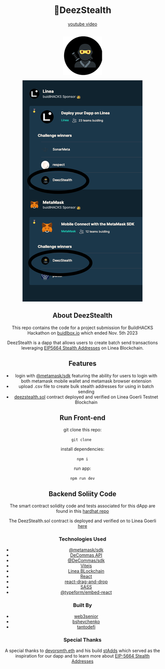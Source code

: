 <div align="center">
    <h1>🥷DeezStealth</h1>
</div>

<div align="center">
    <a href="">youtube video</a>
</div>

<br>

<div align="center">

![ninja](/src/assets/logo.png)
<div/>


![buildHACKS](/src/assets/buildHACKS.png)

<div align="center">
<h2>About DeezStealth</h2>
</div>

This repo contains the code for a project submission for BuildHACKS Hackathon on [buidlbox.io](https://app.buidlbox.io/buidlbox/buidlhacks) which ended Nov. 5th 2023

DeezStealth is a dapp that allows users to create batch send transactions leveraging [EIP5664 Stealth Addresses](https://eips.ethereum.org/EIPS/eip-5564) on Linea Blockchain.

## Features

- login with [@metamask/sdk](https://metamask.io/sdk/) featuring the ability for users to login with both metamask mobile wallet and metamask browser extension
- upload .csv file to create bulk stealth addresses for using in batch sending
- [deezstealth.sol](https://goerli.lineascan.build/address/0xF9223Ba23C6381b30405Ec6D72717E3294AC848e#code) contract deployed and verified on Linea Goerli Testnet Blockchain

## Run Front-end

git clone this repo:

```git clone ```

install dependencies:

```npm i```

run app:

```npm run dev```

## Backend Soliity Code

The smart contract solidity code and tests associated for this dApp are found in this [hardhat repo](https://github.com/bshevchenko/destealth)

The DeezStealth.sol contract is deployed and verified on to Linea Goerli [here](https://goerli.lineascan.build/address/0x04eac8cd77ae31c4eb22c6eb6cecac0a58e544fb)

### Technologies Used

- [@metamask/sdk](https://github.com/MetaMask/metamask-sdk)
- [DeCommas API](https://build.decommas.io/)
- [@DeCommas/sdk](https://github.com/DeCommas/decommas-sdk)
- [Vitejs](https://vitejs.dev/)
- [Linea BLockchain](https://linea.build/)
- [React](https://github.com/facebook/react)
- [react-drag-and-drop](https://www.npmjs.com/package/react-drag-drop-files)
- [SASS](https://github.com/sass/sass)
- [@typeform/embed-react](https://github.com/Typeform/embed/tree/main/packages/embed-react)

### Built By

- [web3senior](https://github.com/web3senior)
- [bshevchenko](https://github.com/bshevchenko)
- [tantodefi](https://github.com/tantodefi)

### Special Thanks

A special thanks to [devorsmth.eth](https://app.buidlguidl.com/builders/0x02d09E69e528d7DA14F32Cd21b55aFFa1FF7F873) and his build [stAdds](https://stadds.vercel.app/) which served as the inspiration for our dapp and to learn more about [EIP-5664 Stealth Addresses](https://vitalik.ca/general/2023/01/20/stealth.html)
